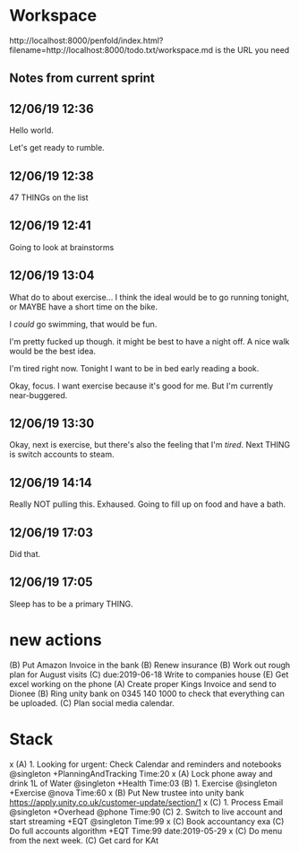 # Workspace 
http://localhost:8000/penfold/index.html?filename=http://localhost:8000/todo.txt/workspace.md is the URL you need 
##  Notes from current sprint 

## 12/06/19 12:36
Hello world. 

Let's get ready to rumble. 

## 12/06/19 12:38 
47 THINGs on the list 


## 12/06/19 12:41 
Going to look at brainstorms 

## 12/06/19 13:04 
What do to about exercise...  I think the ideal would be to go running tonight, or MAYBE have a short time on the bike. 

I *could* go swimming, that would be fun. 


I'm pretty fucked up though. it might be best to have a night off. A nice walk would be the best idea.  


I'm tired right now. Tonight I want to be in bed early reading a book. 

Okay, focus. I want exercise because it's good for me. But I'm currently near-buggered.  


## 12/06/19 13:30 
Okay, next is exercise, but there's also the feeling that I'm *tired*. Next THING is switch accounts to steam.   

## 12/06/19 14:14 
Really NOT pulling this. Exhaused. Going to fill up on food and have a bath.

## 12/06/19 17:03 
Did that.  

## 12/06/19 17:05 
Sleep has to be a primary THING. 





# new actions 
(B) Put Amazon Invoice in the bank 
(B) Renew insurance 
(B) Work out rough plan for August visits 
(C) due:2019-06-18 Write to companies house 
(E) Get excel working on the phone
(A) Create proper Kings Invoice and send to Dionee
(B) Ring unity bank on 0345 140 1000 to check that everything can be uploaded. 
(C) Plan social media calendar. 

# Stack
x (A) 1. Looking for urgent: Check Calendar and reminders and notebooks  @singleton +PlanningAndTracking Time:20
x (A) Lock phone away and drink 1L of Water @singleton +Health Time:03
(B) 1. Exercise @singleton +Exercise @nova  Time:60 
x (B) Put New trustee into unity bank https://apply.unity.co.uk/customer-update/section/1
x (C) 1. Process Email @singleton +Overhead @phone  Time:90
(C) 2. Switch to live account and start streaming +EQT @singleton Time:99
x (C) Book accountancy exa
(C) Do full accounts algorithm +EQT Time:99 date:2019-05-29
x (C) Do menu from the next week. 
(C) Get card for KAt






